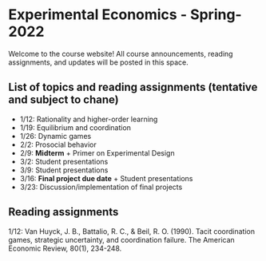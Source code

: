 # Experimental Economics - Spring-2022
 
Welcome to the course website! All course announcements, reading assignments, and updates will be posted in this space. 

## List of topics and reading assignments (tentative and subject to chane)  

* 1/12: Rationality and higher-order learning 
* 1/19: Equilibrium and coordination
* 1/26: Dynamic games
* 2/2: Prosocial behavior 
* 2/9: **Midterm**  + Primer on Experimental Design  
* 3/2: Student presentations
* 3/9: Student presentations
* 3/16: **Final project due date** + Student presentations
* 3/23: Discussion/implementation of final projects 

## Reading assignments 

1/12: Van Huyck, J. B., Battalio, R. C., & Beil, R. O. (1990). Tacit coordination games, strategic uncertainty, and coordination failure. The American Economic Review, 80(1), 234-248.
